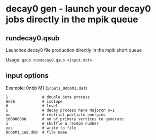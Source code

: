 # decay0 gen - launch your decay0 jobs directly in the mpik queue  

## rundecay0.qsub

Launches decay0 file production directly in the mpik short queue  

Usage: `qsub rundecay0.qsub <input.dat>`  


## input options  

Example: 0nbb M1 (`inputs_0nbbM1.dat`)  

```shell
1               # double beta process     
Ge76            # isotope
0               # level
5               # decay process here Majoron n=1
no              # restrict particle energies
100000000       # no of primary vertices to generate
1               # shuffle a random number
yes             # write to file
0nbbM1_1e8.dk0  # file name
```


